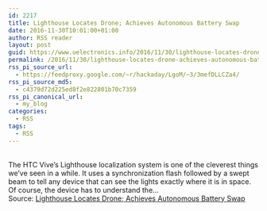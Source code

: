 ```yaml
---
id: 2217
title: Lighthouse Locates Drone; Achieves Autonomous Battery Swap
date: 2016-11-30T10:01:00+01:00
author: RSS reader
layout: post
guid: https://www.uelectronics.info/2016/11/30/lighthouse-locates-drone-achieves-autonomous-battery-swap/
permalink: /2016/11/30/lighthouse-locates-drone-achieves-autonomous-battery-swap/
rss_pi_source_url:
  - https://feedproxy.google.com/~r/hackaday/LgoM/~3/3mefDLLCZa4/
rss_pi_source_md5:
  - c4379d72d225ed8f2e822801b70c7359
rss_pi_canonical_url:
  - my_blog
categories:
  - RSS
tags:
  - RSS
---
```

&#013;  
The HTC Vive’s Lighthouse localization system is one of the cleverest things we’ve seen in a while. It uses a synchronization flash followed by a swept beam to tell any device that can see the lights exactly where it is in space. Of course, the device has to understand the…&#013;  
Source: <a href="https://feedproxy.google.com/~r/hackaday/LgoM/~3/3mefDLLCZa4/" target="_blank">Lighthouse Locates Drone; Achieves Autonomous Battery Swap</a>